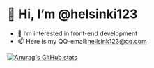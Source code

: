 # 👋 Hi, I’m @helsinki123
- 👀 I’m interested in front-end development
- 📫 Here is my QQ-email:hellsink123@qq.com

[![Anurag's GitHub stats](https://github-readme-stats.vercel.app/api?username=helsinki123)](https://github.com/anuraghazra/github-readme-stats)

